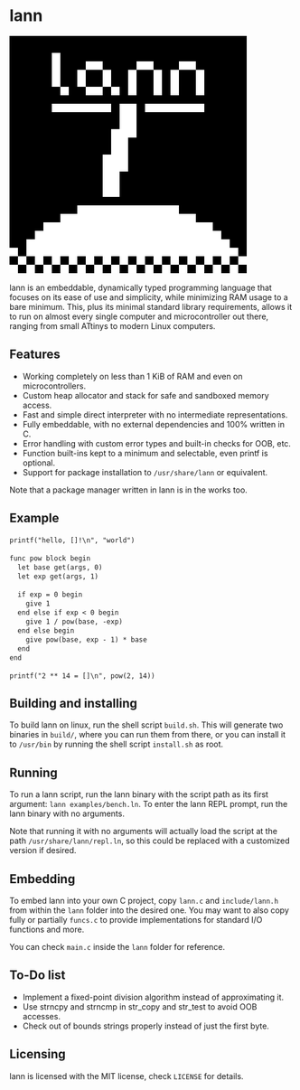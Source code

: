 # lann

![lann's logo](/lann.png)

lann is an embeddable, dynamically typed programming language that focuses on
its ease of use and simplicity, while minimizing RAM usage to a bare minimum.
This, plus its minimal standard library requirements, allows it to run on almost
every single computer and microcontroller out there, ranging from small ATtinys
to modern Linux computers.

## Features

- Working completely on less than 1 KiB of RAM and even on microcontrollers.
- Custom heap allocator and stack for safe and sandboxed memory access.
- Fast and simple direct interpreter with no intermediate representations.
- Fully embeddable, with no external dependencies and 100% written in C.
- Error handling with custom error types and built-in checks for OOB, etc.
- Function built-ins kept to a minimum and selectable, even printf is optional.
- Support for package installation to `/usr/share/lann` or equivalent.

Note that a package manager written in lann is in the works too.

## Example

```lann
printf("hello, []!\n", "world")

func pow block begin
  let base get(args, 0)
  let exp get(args, 1)
  
  if exp = 0 begin
    give 1
  end else if exp < 0 begin
    give 1 / pow(base, -exp)
  end else begin
    give pow(base, exp - 1) * base
  end
end

printf("2 ** 14 = []\n", pow(2, 14))
```

## Building and installing

To build lann on linux, run the shell script `build.sh`. This will generate two
binaries in `build/`, where you can run them from there, or you can install it
to `/usr/bin` by running the shell script `install.sh` as root.

## Running

To run a lann script, run the lann binary with the script path as its first
argument: `lann examples/bench.ln`. To enter the lann REPL prompt, run the lann
binary with no arguments.

Note that running it with no arguments will actually load the script at the path
`/usr/share/lann/repl.ln`, so this could be replaced with a customized version
if desired.

## Embedding

To embed lann into your own C project, copy `lann.c` and `include/lann.h` from
within the `lann` folder into the desired one. You may want to also copy fully
or partially `funcs.c` to provide implementations for standard I/O functions
and more.

You can check `main.c` inside the `lann` folder for reference.

## To-Do list

- Implement a fixed-point division algorithm instead of approximating it.
- Use strncpy and strncmp in str_copy and str_test to avoid OOB accesses.
- Check out of bounds strings properly instead of just the first byte.

## Licensing

lann is licensed with the MIT license, check `LICENSE` for details.
